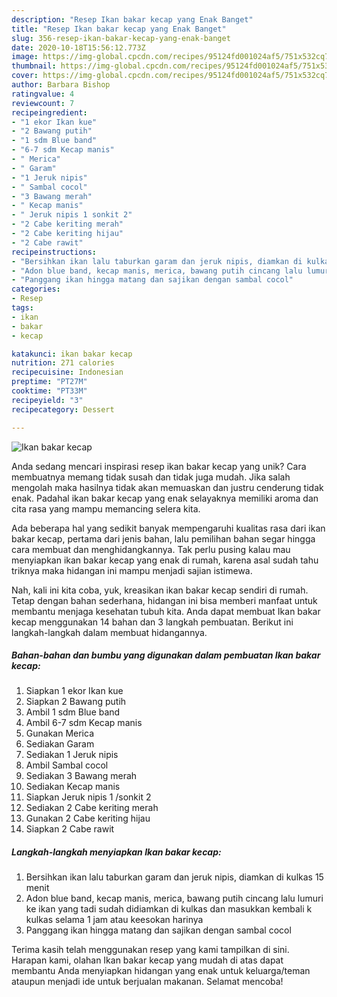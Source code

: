 ```yaml
---
description: "Resep Ikan bakar kecap yang Enak Banget"
title: "Resep Ikan bakar kecap yang Enak Banget"
slug: 356-resep-ikan-bakar-kecap-yang-enak-banget
date: 2020-10-18T15:56:12.773Z
image: https://img-global.cpcdn.com/recipes/95124fd001024af5/751x532cq70/ikan-bakar-kecap-foto-resep-utama.jpg
thumbnail: https://img-global.cpcdn.com/recipes/95124fd001024af5/751x532cq70/ikan-bakar-kecap-foto-resep-utama.jpg
cover: https://img-global.cpcdn.com/recipes/95124fd001024af5/751x532cq70/ikan-bakar-kecap-foto-resep-utama.jpg
author: Barbara Bishop
ratingvalue: 4
reviewcount: 7
recipeingredient:
- "1 ekor Ikan kue"
- "2 Bawang putih"
- "1 sdm Blue band"
- "6-7 sdm Kecap manis"
- " Merica"
- " Garam"
- "1 Jeruk nipis"
- " Sambal cocol"
- "3 Bawang merah"
- " Kecap manis"
- " Jeruk nipis 1 sonkit 2"
- "2 Cabe keriting merah"
- "2 Cabe keriting hijau"
- "2 Cabe rawit"
recipeinstructions:
- "Bersihkan ikan lalu taburkan garam dan jeruk nipis, diamkan di kulkas 15 menit"
- "Adon blue band, kecap manis, merica, bawang putih cincang lalu lumuri ke ikan yang tadi sudah didiamkan di kulkas dan masukkan kembali k kulkas selama 1 jam atau keesokan harinya"
- "Panggang ikan hingga matang dan sajikan dengan sambal cocol"
categories:
- Resep
tags:
- ikan
- bakar
- kecap

katakunci: ikan bakar kecap 
nutrition: 271 calories
recipecuisine: Indonesian
preptime: "PT27M"
cooktime: "PT33M"
recipeyield: "3"
recipecategory: Dessert

---
```



![Ikan bakar kecap](https://img-global.cpcdn.com/recipes/95124fd001024af5/751x532cq70/ikan-bakar-kecap-foto-resep-utama.jpg)

Anda sedang mencari inspirasi resep ikan bakar kecap yang unik? Cara membuatnya memang tidak susah dan tidak juga mudah. Jika salah mengolah maka hasilnya tidak akan memuaskan dan justru cenderung tidak enak. Padahal ikan bakar kecap yang enak selayaknya memiliki aroma dan cita rasa yang mampu memancing selera kita.



Ada beberapa hal yang sedikit banyak mempengaruhi kualitas rasa dari ikan bakar kecap, pertama dari jenis bahan, lalu pemilihan bahan segar hingga cara membuat dan menghidangkannya. Tak perlu pusing kalau mau menyiapkan ikan bakar kecap yang enak di rumah, karena asal sudah tahu triknya maka hidangan ini mampu menjadi sajian istimewa.


Nah, kali ini kita coba, yuk, kreasikan ikan bakar kecap sendiri di rumah. Tetap dengan bahan sederhana, hidangan ini bisa memberi manfaat untuk membantu menjaga kesehatan tubuh kita. Anda dapat membuat Ikan bakar kecap menggunakan 14 bahan dan 3 langkah pembuatan. Berikut ini langkah-langkah dalam membuat hidangannya.

<!--inarticleads1-->

##### Bahan-bahan dan bumbu yang digunakan dalam pembuatan Ikan bakar kecap:

1. Siapkan 1 ekor Ikan kue
1. Siapkan 2 Bawang putih
1. Ambil 1 sdm Blue band
1. Ambil 6-7 sdm Kecap manis
1. Gunakan  Merica
1. Sediakan  Garam
1. Sediakan 1 Jeruk nipis
1. Ambil  Sambal cocol
1. Sediakan 3 Bawang merah
1. Sediakan  Kecap manis
1. Siapkan  Jeruk nipis 1 /sonkit 2
1. Sediakan 2 Cabe keriting merah
1. Gunakan 2 Cabe keriting hijau
1. Siapkan 2 Cabe rawit




<!--inarticleads2-->

##### Langkah-langkah menyiapkan Ikan bakar kecap:

1. Bersihkan ikan lalu taburkan garam dan jeruk nipis, diamkan di kulkas 15 menit
1. Adon blue band, kecap manis, merica, bawang putih cincang lalu lumuri ke ikan yang tadi sudah didiamkan di kulkas dan masukkan kembali k kulkas selama 1 jam atau keesokan harinya
1. Panggang ikan hingga matang dan sajikan dengan sambal cocol




Terima kasih telah menggunakan resep yang kami tampilkan di sini. Harapan kami, olahan Ikan bakar kecap yang mudah di atas dapat membantu Anda menyiapkan hidangan yang enak untuk keluarga/teman ataupun menjadi ide untuk berjualan makanan. Selamat mencoba!
